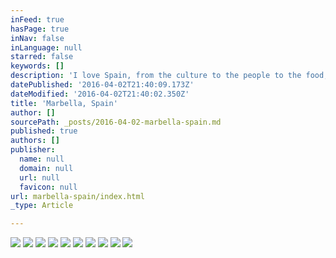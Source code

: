 ```yaml
---
inFeed: true
hasPage: true
inNav: false
inLanguage: null
starred: false
keywords: []
description: 'I love Spain, from the culture to the people to the food, it is truly my favorite country. Che Viva España '
datePublished: '2016-04-02T21:40:09.173Z'
dateModified: '2016-04-02T21:40:02.350Z'
title: 'Marbella, Spain'
author: []
sourcePath: _posts/2016-04-02-marbella-spain.md
published: true
authors: []
publisher:
  name: null
  domain: null
  url: null
  favicon: null
url: marbella-spain/index.html
_type: Article

---
```

![](https://the-grid-user-content.s3-us-west-2.amazonaws.com/0f8c5f3b-03a6-4053-af5e-71c52f1b0aa4.jpg)
![](https://the-grid-user-content.s3-us-west-2.amazonaws.com/0019a3c1-50ff-4bb2-b1a2-a782eaaa1b30.jpg)
![](https://the-grid-user-content.s3-us-west-2.amazonaws.com/62958184-93aa-45a4-9c0d-6abd7d8c75d3.jpg)
![](https://the-grid-user-content.s3-us-west-2.amazonaws.com/2a3116f3-d86c-4f72-8c92-bd1d581fc491.jpg)
![](https://the-grid-user-content.s3-us-west-2.amazonaws.com/16f0ac4f-4946-4e47-8d11-6704e0cdef83.jpg)
![](https://the-grid-user-content.s3-us-west-2.amazonaws.com/42bd8253-c5b6-4aee-aaca-ba2180458ee5.jpg)
![](https://the-grid-user-content.s3-us-west-2.amazonaws.com/a32833a9-b155-493e-8299-ff5bb1b5a345.jpg)
![](https://the-grid-user-content.s3-us-west-2.amazonaws.com/d33269c0-a805-44db-9cff-2b94cfca91f3.jpg)
![](https://the-grid-user-content.s3-us-west-2.amazonaws.com/516a122e-3ea2-49d8-8a73-8ad367a6dbe3.jpg)
![](https://the-grid-user-content.s3-us-west-2.amazonaws.com/99b88e19-87b9-4936-a90d-4e030ae258bf.jpg)